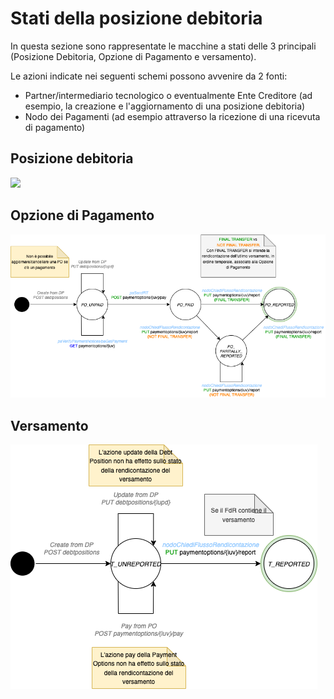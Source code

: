 # Stati della posizione debitoria

In questa sezione sono rappresentate le macchine a stati delle 3 principali (Posizione Debitoria, Opzione di Pagamento e versamento).

Le azioni indicate nei seguenti schemi possono avvenire da 2 fonti:

* Partner/intermediario tecnologico o eventualmente Ente Creditore (ad esempio, la creazione e l'aggiornamento di una posizione debitoria)
* Nodo dei Pagamenti (ad esempio attraverso la ricezione di una ricevuta di pagamento)

## Posizione debitoria

![](<../../.gitbook/assets/FSM-PD-\[SANP] DebtPosition.drawio.png>)

## Opzione di Pagamento

![](<../../.gitbook/assets/image (12).png>)

## Versamento

![](../../.gitbook/assets/FSM-PD-Transfer.drawio.png)
